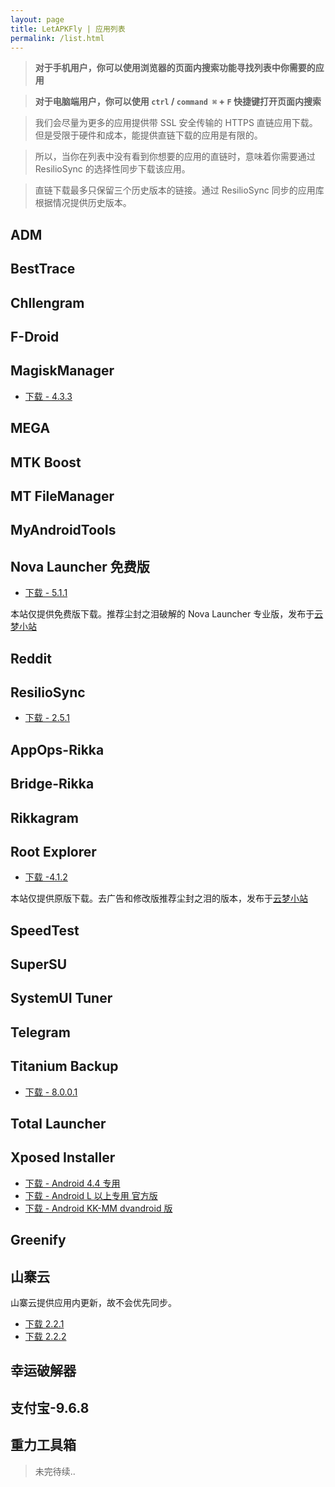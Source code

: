 ```yaml
---
layout: page
title: LetAPKFly | 应用列表
permalink: /list.html
---
```


> **对于手机用户，你可以使用浏览器的页面内搜索功能寻找列表中你需要的应用**

> **对于电脑端用户，你可以使用 `ctrl` / `command ⌘` + `F` 快捷键打开页面内搜索**

> 我们会尽量为更多的应用提供带 SSL 安全传输的 HTTPS 直链应用下载。但是受限于硬件和成本，能提供直链下载的应用是有限的。

> 所以，当你在列表中没有看到你想要的应用的直链时，意味着你需要通过 ResilioSync 的选择性同步下载该应用。

> 直链下载最多只保留三个历史版本的链接。通过 ResilioSync 同步的应用库根据情况提供历史版本。

## ADM
## BestTrace
## Chllengram
## F-Droid
## MagiskManager

- [下载 - 4.3.3](http://git.oschina.net/neoFelhz/letapkfly/raw/master/MagiskManager/Magisk_4.3.3.apk)

## MEGA
## MTK Boost
## MT FileManager
## MyAndroidTools
## Nova Launcher 免费版

- [下载 - 5.1.1](http://git.oschina.net/neoFelhz/letapkfly/raw/master/Nova/Nova%20Launcher%205.1.1(apkmirror).apk)

本站仅提供免费版下载。推荐尘封之泪破解的 Nova Launcher 专业版，发布于[云梦小站](https://www.htcp.net)

## Reddit
## ResilioSync

- [下载 - 2.5.1](http://git.oschina.net/neoFelhz/letapkfly/raw/master/ResilioSync/ResilioSync-2.5.1.apk)

## AppOps-Rikka
## Bridge-Rikka
## Rikkagram
## Root Explorer

- [下载 -4.1.2](http://git.oschina.net/neoFelhz/letapkfly/raw/master/RootExplorer/RootExplorer_4.1.2.apk)

本站仅提供原版下载。去广告和修改版推荐尘封之泪的版本，发布于[云梦小站](https://www.htcp.net)

## SpeedTest
## SuperSU
## SystemUI Tuner
## Telegram
## Titanium Backup

- [下载 - 8.0.0.1](http://git.oschina.net/neoFelhz/letapkfly/raw/master/TitaniumBackup/TitaniumBackup_8.0.0.1.apk)

## Total Launcher
## Xposed Installer

- [下载 - Android 4.4 专用](http://git.oschina.net/neoFelhz/letapkfly/raw/master/XposedInstaller/XposedInstaller_2.7_KK.apk)
- [下载 - Android L 以上专用 官方版](http://git.oschina.net/neoFelhz/letapkfly/raw/master/XposedInstaller/XposedInstaller_3.1.1_L+.apk)
- [下载 - Android KK-MM dvandroid 版](http://git.oschina.net/neoFelhz/letapkfly/raw/master/XposedInstaller/XposedInstaller_dvdandroid_3.0.1.apk)

## Greenify
## 山寨云

山寨云提供应用内更新，故不会优先同步。

- [下载 2.2.1](http://git.oschina.net/neoFelhz/letapkfly/raw/master/%E5%B1%B1%E5%AF%A8%E4%BA%91/%E5%B1%B1%E5%AF%A8%E4%BA%91-2.2.1.apk)
- [下载 2.2.2](http://git.oschina.net/neoFelhz/letapkfly/raw/master/%E5%B1%B1%E5%AF%A8%E4%BA%91/%E5%B1%B1%E5%AF%A8%E4%BA%91_2.2.2.apk)

## 幸运破解器
## 支付宝-9.6.8
## 重力工具箱

> 未完待续..
